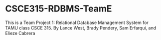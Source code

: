 CSCE315-RDBMS-TeamE
===================

This is a Team Project 1: Relational Database Management System for TAMU class CSCE 315. By Lance West, Brady Pendery, Sam Erfarqui, and Elieze Cabrera
